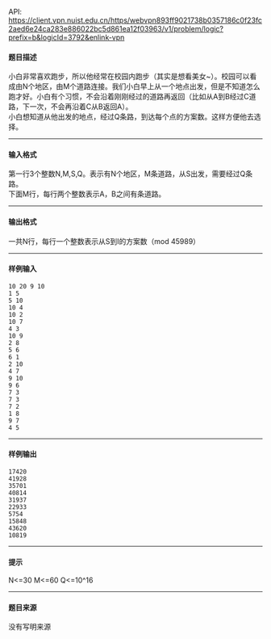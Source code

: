 API: https://client.vpn.nuist.edu.cn/https/webvpn893ff9021738b0357186c0f23fc2aed6e24ca283e886022bc5d861ea12f03963/v1/problem/logic?prefix=b&logicId=3792&enlink-vpn

#### 题目描述

小白非常喜欢跑步，所以他经常在校园内跑步（其实是想看美女~）。校园可以看成由N个地区，由M个道路连接。我们小白早上从一个地点出发，但是不知道怎么跑才好。小白有个习惯，不会沿着刚刚经过的道路再返回（比如从A到B经过C道路，下一次，不会再沿着C从B返回A）。  
小白想知道从他出发的地点，经过Q条路，到达每个点的方案数。这样方便他去选择。

---

#### 输入格式

第一行3个整数N,M,S,Q。表示有N个地区，M条道路，从S出发，需要经过Q条路。  
下面M行，每行两个整数表示A，B之间有条道路。

---

#### 输出格式

一共N行，每行一个整数表示从S到I的方案数（mod 45989）

---

#### 样例输入
```
10 20 9 10
1 5
5 10
10 4
10 2
10 7
4 3
10 9
2 8
5 6
6 1
2 10
4 7
9 10
9 6
7 3
7 3
7 2
1 8
9 7
4 5
```

---

#### 样例输出
```
17420
41928
35701
40814
31937
22933
5754
15848
43620
10819

```

---

#### 提示

N<=30 M<=60 Q<=10^16

---

#### 题目来源

没有写明来源